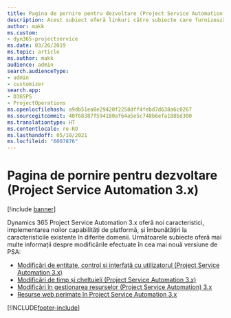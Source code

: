 ```yaml
---
title: Pagina de pornire pentru dezvoltare (Project Service Automation 3.x)
description: Acest subiect oferă linkuri către subiecte care furnizează informații de dezvoltare pentru Dynamics 365 Project Service Automation (PSA) versiunea 3.x.
author: makk
ms.custom:
- dyn365-projectservice
ms.date: 03/26/2019
ms.topic: article
ms.author: makk
audience: admin
search.audienceType:
- admin
- customizer
search.app:
- D365PS
- ProjectOperations
ms.openlocfilehash: a9db51ea8e29420f2258dff4febd7d638a6c0267
ms.sourcegitcommit: 40f68387f594180af64a5e5c748b6efa188bd300
ms.translationtype: HT
ms.contentlocale: ro-RO
ms.lasthandoff: 05/10/2021
ms.locfileid: "6007876"
---
```

# <a name="development-home-page-project-service-automation-3x"></a>Pagina de pornire pentru dezvoltare (Project Service Automation 3.x)

[!include [banner](../../includes/psa-now-project-operations.md)]

Dynamics 365 Project Service Automation 3.x oferă noi caracteristici, implementarea noilor capabilități de platformă, și îmbunătățiri la caracteristicile existente în diferite domenii. Următoarele subiecte oferă mai multe informații despre modificările efectuate în cea mai nouă versiune de PSA:

- [Modificări de entitate, control și interfață cu utilizatorul (Project Service Automation 3.x)](../developer-guides/entity-changes-v3.x.md)
- [Modificări de timp și cheltuieli (Project Service Automation 3.x)](../developer-guides/time-expense-changes-v3.x.md)
- [Modificări în gestionarea resurselor (Project Service Automation) 3.x](../developer-guides/resource-management-changes-v3.x.md)
- [Resurse web perimate în Project Service Automation 3.x](../developer-guides/web-resources-deprecated-v3.x.md)


[!INCLUDE[footer-include](../../includes/footer-banner.md)]